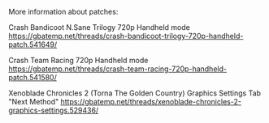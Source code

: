 More information about patches:

Crash Bandicoot N.Sane Trilogy 720p Handheld mode
https://gbatemp.net/threads/crash-bandicoot-trilogy-720p-handheld-patch.541649/

Crash Team Racing 720p Handheld mode
https://gbatemp.net/threads/crash-team-racing-720p-handheld-patch.541580/

Xenoblade Chronicles 2 (Torna The Golden Country) Graphics Settings
Tab "Next Method"
https://gbatemp.net/threads/xenoblade-chronicles-2-graphics-settings.529436/
